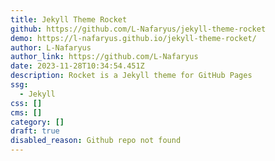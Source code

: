 ```yaml
---
title: Jekyll Theme Rocket
github: https://github.com/L-Nafaryus/jekyll-theme-rocket
demo: https://l-nafaryus.github.io/jekyll-theme-rocket/
author: L-Nafaryus
author_link: https://github.com/L-Nafaryus
date: 2023-11-28T10:34:54.451Z
description: Rocket is a Jekyll theme for GitHub Pages
ssg:
  - Jekyll
css: []
cms: []
category: []
draft: true
disabled_reason: Github repo not found
---
```

